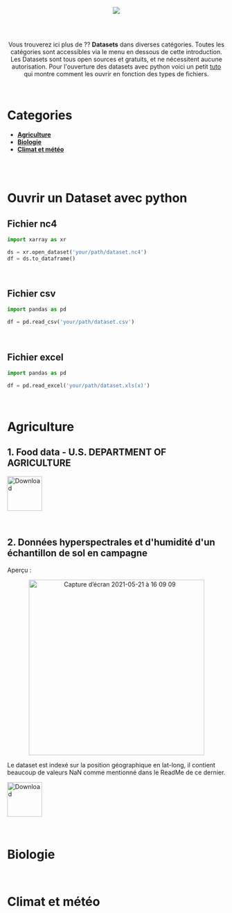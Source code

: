 <p align="center">
	<img src="https://user-images.githubusercontent.com/63207451/119138957-c4f60f00-ba42-11eb-89fa-e999bb5d256a.png">
	<p/>


<br/>
<br/>

<p align="center">
	Vous trouverez ici plus de ?? <b>Datasets</b> dans diverses catégories. Toutes les catégories sont accessibles via le menu en dessous de cette introduction. Les Datasets sont tous open sources et gratuits, et ne nécessitent aucune autorisation. Pour l'ouverture des datasets avec python voici un petit <a href="#Ouvrir-un-dataset-avec-python">tuto</a> qui montre comment les ouvrir en fonction des types de fichiers.
		<p/>

<br/>

# Categories

- [**Agriculture**](#Agriculture)
- [**Biologie**](#Biologie)
- [**Climat et météo**](#Climat-et-météo)


<br/>
<br/>

# Ouvrir un Dataset avec python

## Fichier nc4

```py
import xarray as xr

ds = xr.open_dataset('your/path/dataset.nc4')
df = ds.to_dataframe()

```
<br/>

## Fichier csv

```py
import pandas as pd

df = pd.read_csv('your/path/dataset.csv')

```

<br/>

## Fichier excel

```py
import pandas as pd

df = pd.read_excel('your/path/dataset.xls(x)')

```

<br/>


# Agriculture

## 1. Food data - U.S. DEPARTMENT OF AGRICULTURE

<p align="left"><a href="https://fdc.nal.usda.gov/fdc-datasets/FoodData_Central_csv_2021-04-28.zip"><img src="https://user-images.githubusercontent.com/63207451/119153382-7c921d80-ba51-11eb-90d9-7791ee837ecf.png" alt="Download" height="80"/></a></p>


<br/>

## 2. Données hyperspectrales et d'humidité d'un échantillon de sol en campagne

Aperçu :

<p align="center">
<img width="405" alt="Capture d’écran 2021-05-21 à 16 09 09" src="https://user-images.githubusercontent.com/63207451/119151112-5b303200-ba4f-11eb-905d-c24dad3fa739.png">
<p/>

Le dataset est indexé sur la position géographique en lat-long, il contient beaucoup de valeurs NaN comme mentionné dans le ReadMe de ce dernier.

<p align="left"><a href="https://zenodo.org/record/2530634/files/felixriese/hyperspectral-soilmoisture-dataset-v1.0.3.zip?download=1"><img src="https://user-images.githubusercontent.com/63207451/119153382-7c921d80-ba51-11eb-90d9-7791ee837ecf.png" alt="Download" height="80"/></a></p>

	
<br/>

# Biologie


<br/>

# Climat et météo

<br/>
